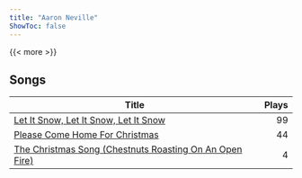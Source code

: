```yaml
---
title: "Aaron Neville"
ShowToc: false
---
```


{{< more >}}

## Songs
Title | Plays 
----- | -----: 
[Let It Snow, Let It Snow, Let It Snow](/songs/let-it-snow-let-it-snow-let-it-snow) | 99
[Please Come Home For Christmas](/songs/please-come-home-for-christmas) | 44
[The Christmas Song (Chestnuts Roasting On An Open Fire)](/songs/the-christmas-song-chestnuts-roasting-on-an-open-fire) | 4

